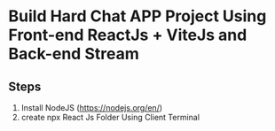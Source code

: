 # Build Hard Chat APP Project Using Front-end ReactJs + ViteJs and Back-end Stream

## Steps
1. Install NodeJS (https://nodejs.org/en/)
2. create npx React Js Folder Using Client Terminal